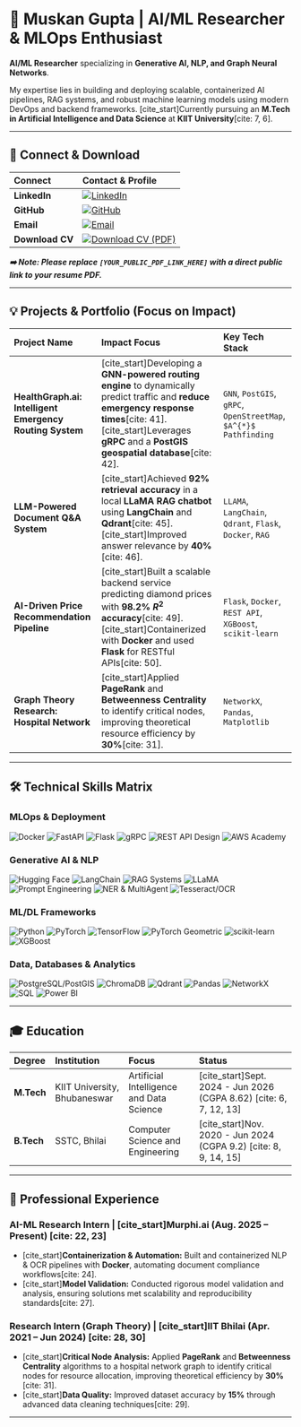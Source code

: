 # 🚀 Muskan Gupta | AI/ML Researcher & MLOps Enthusiast

**AI/ML Researcher** specializing in **Generative AI, NLP, and Graph Neural Networks**.

My expertise lies in building and deploying scalable, containerized AI pipelines, RAG systems, and robust machine learning models using modern DevOps and backend frameworks. [cite_start]Currently pursuing an **M.Tech in Artificial Intelligence and Data Science** at **KIIT University**[cite: 7, 6].

---

## 🔗 Connect & Download

| Connect | Contact & Profile |
| :--- | :--- |
| **LinkedIn** | [![LinkedIn](https://img.shields.io/badge/LinkedIn-%230077B5.svg?style=for-the-badge&logo=linkedin&logoColor=white)](https://www.linkedin.com/in/muskaan-gupta) |
| **GitHub** | [![GitHub](https://img.shields.io/badge/GitHub-100000?style=for-the-badge&logo=github&logoColor=white)](https://github.com/Muskaanng) |
| **Email** | [![Email](https://img.shields.io/badge/Email-D14836?style=for-the-badge&logo=gmail&logoColor=white)](mailto:guptamuskaan438@gmail.com) |
| **Download CV** | [![Download CV (PDF)](https://img.shields.io/badge/Download_CV-PDF%20%E2%96%BC-red?style=for-the-badge&logo=adobeacrobatreader&logoColor=white)]([YOUR_PUBLIC_PDF_LINK_HERE]) |

***➡️ Note: Please replace `[YOUR_PUBLIC_PDF_LINK_HERE]` with a direct public link to your resume PDF.***

---

## 💡 Projects & Portfolio (Focus on Impact)

| Project Name | Impact Focus | Key Tech Stack |
| :--- | :--- | :--- |
| **HealthGraph.ai: Intelligent Emergency Routing System** | [cite_start]Developing a **GNN-powered routing engine** to dynamically predict traffic and **reduce emergency response times**[cite: 41]. [cite_start]Leverages **gRPC** and a **PostGIS geospatial database**[cite: 42]. | `GNN`, `PostGIS`, `gRPC`, `OpenStreetMap`, `$A^{*}$ Pathfinding` |
| **LLM-Powered Document Q&A System** | [cite_start]Achieved **92% retrieval accuracy** in a local **LLaMA RAG chatbot** using **LangChain** and **Qdrant**[cite: 45]. [cite_start]Improved answer relevance by **40%**[cite: 46]. | `LLAMA`, `LangChain`, `Qdrant`, `Flask`, `Docker`, `RAG` |
| **AI-Driven Price Recommendation Pipeline** | [cite_start]Built a scalable backend service predicting diamond prices with **98.2% $R^{2}$ accuracy**[cite: 49]. [cite_start]Containerized with **Docker** and used **Flask** for RESTful APIs[cite: 50]. | `Flask`, `Docker`, `REST API`, `XGBoost`, `scikit-learn` |
| **Graph Theory Research: Hospital Network** | [cite_start]Applied **PageRank** and **Betweenness Centrality** to identify critical nodes, improving theoretical resource efficiency by **30%**[cite: 31]. | `NetworkX`, `Pandas`, `Matplotlib` |

---

## 🛠️ Technical Skills Matrix

### MLOps & Deployment
![Docker](https://img.shields.io/badge/Docker-2496ED?style=for-the-badge&logo=docker&logoColor=white)
![FastAPI](https://img.shields.io/badge/FastAPI-009688?style=for-the-badge&logo=fastapi&logoColor=white)
![Flask](https://img.shields.io/badge/Flask-000000?style=for-the-badge&logo=flask&logoColor=white)
![gRPC](https://img.shields.io/badge/gRPC-34446C?style=for-the-badge&logo=grpc&logoColor=white)
![REST API Design](https://img.shields.io/badge/REST_API-74B08F?style=for-the-badge&logo=json&logoColor=white)
![AWS Academy](https://img.shields.io/badge/AWS-FF9900?style=for-the-badge&logo=amazonaws&logoColor=white)

### Generative AI & NLP
![Hugging Face](https://img.shields.io/badge/HuggingFace-FFD21C?style=for-the-badge&logo=huggingface&logoColor=black)
![LangChain](https://img.shields.io/badge/LangChain-183141?style=for-the-badge&logo=chainlink&logoColor=white)
![RAG Systems](https://img.shields.io/badge/RAG_Systems-A020F0?style=for-the-badge&logo=vectorflow&logoColor=white)
![LLaMA](https://img.shields.io/badge/LLaMA-4682B4?style=for-the-badge&logo=llama&logoColor=white)
![Prompt Engineering](https://img.shields.io/badge/Prompt_Engineering-3E7F75?style=for-the-badge&logo=openai&logoColor=white)
![NER & MultiAgent](https://img.shields.io/badge/NLP_Tasks-6D78AD?style=for-the-badge&logo=natural-language-processing&logoColor=white)
![Tesseract/OCR](https://img.shields.io/badge/Tesseract-000000?style=for-the-badge&logo=tesseract&logoColor=white)

### ML/DL Frameworks
![Python](https://img.shields.io/badge/Python-3776AB?style=for-the-badge&logo=python&logoColor=white)
![PyTorch](https://img.shields.io/badge/PyTorch-EE4C2C?style=for-the-badge&logo=pytorch&logoColor=white)
![TensorFlow](https://img.shields.io/badge/TensorFlow-FF6F00?style=for-the-badge&logo=tensorflow&logoColor=white)
![PyTorch Geometric](https://img.shields.io/badge/PyTorch%20Geometric-FFD21C?style=for-the-badge&logo=pytorch&logoColor=black)
![scikit-learn](https://img.shields.io/badge/scikit--learn-F7931E?style=for-the-badge&logo=scikit-learn&logoColor=white)
![XGBoost](https://img.shields.io/badge/XGBoost-1572B6?style=for-the-badge&logo=xgboost&logoColor=white)

### Data, Databases & Analytics
![PostgreSQL/PostGIS](https://img.shields.io/badge/PostgreSQL-316192?style=for-the-badge&logo=postgresql&logoColor=white)
![ChromaDB](https://img.shields.io/badge/ChromaDB-5A00FF?style=for-the-badge&logoColor=white)
![Qdrant](https://img.shields.io/badge/Qdrant-FF6347?style=for-the-badge&logo=qdrant&logoColor=white)
![Pandas](https://img.shields.io/badge/Pandas-150458?style=for-the-badge&logo=pandas&logoColor=white)
![NetworkX](https://img.shields.io/badge/NetworkX-000000?style=for-the-badge&logo=networkx&logoColor=white)
![SQL](https://img.shields.io/badge/SQL-4479A1?style=for-the-badge&logo=mysql&logoColor=white)
![Power BI](https://img.shields.io/badge/Power_BI-F2C811?style=for-the-badge&logo=powerbi&logoColor=black)

---

## 🎓 Education

| Degree | Institution | Focus | Status |
| :--- | :--- | :--- | :--- |
| **M.Tech** | KIIT University, Bhubaneswar | Artificial Intelligence and Data Science | [cite_start]Sept. 2024 - Jun 2026 (CGPA 8.62) [cite: 6, 7, 12, 13] |
| **B.Tech** | SSTC, Bhilai | Computer Science and Engineering | [cite_start]Nov. 2020 - Jun 2024 (CGPA 9.2) [cite: 8, 9, 14, 15] |

---

## 💼 Professional Experience

### AI-ML Research Intern | [cite_start]Murphi.ai (Aug. 2025 – Present) [cite: 22, 23]

* [cite_start]**Containerization & Automation:** Built and containerized NLP & OCR pipelines with **Docker**, automating document compliance workflows[cite: 24].
* [cite_start]**Model Validation:** Conducted rigorous model validation and analysis, ensuring solutions met scalability and reproducibility standards[cite: 27].

### Research Intern (Graph Theory) | [cite_start]IIT Bhilai (Apr. 2021 – Jun 2024) [cite: 28, 30]

* [cite_start]**Critical Node Analysis:** Applied **PageRank** and **Betweenness Centrality** algorithms to a hospital network graph to identify critical nodes for resource allocation, improving theoretical efficiency by **30%**[cite: 31].
* [cite_start]**Data Quality:** Improved dataset accuracy by **15%** through advanced data cleaning techniques[cite: 29].

---

